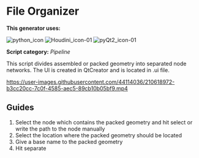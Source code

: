 # File Organizer

**This generator uses:** 

![python_icon](https://user-images.githubusercontent.com/44114036/192157734-130bc0eb-741e-4805-9f56-1a00bc179fc3.png)
![Houdini_icon-01](https://user-images.githubusercontent.com/44114036/210619033-bd5441a4-34a4-4bac-b7e0-743bbdea58a5.png)
![pyQt2_icon-01](https://user-images.githubusercontent.com/44114036/210619143-799a96cc-8031-459c-8e73-b762edca4402.png)

**Script category:** *Pipeline*

This script divides assembled or packed geometry into separated node networks. The UI is created in QtCreator and is located in .ui file.


https://user-images.githubusercontent.com/44114036/210618972-b3cc20cc-7c0f-4585-aec5-89cb10b05bf9.mp4

## Guides

1. Select the node which contains the packed geometry and hit select or write the path to the node manually
2. Select the location where the packed geometry should be located
3. Give a base name to the packed geometry
4. Hit separate
